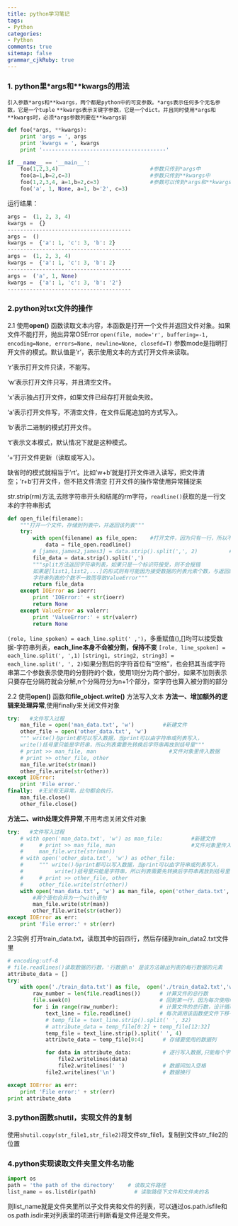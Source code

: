 ```yaml
---
title: python学习笔记
tags: 
- Python
categories:
- Python
comments: true
sitemap: false
grammar_cjkRuby: true
---
```



###  1. python里*args和**kwargs的用法
`引入参数*args和**kwargs，两个都是python中的可变参数。*args表示任何多个无名参数，它是一个tuple`
`**kwargs表示关键字参数，它是一个dict。并且同时使用*args和**kwargs时，必须*args参数列要在**kwargs前`
```python
def foo(*args, **kwargs):
    print 'args = ', args
    print 'kwargs = ', kwargs
    print '---------------------------------------'

if __name__ == '__main__':
    foo(1,2,3,4)                             #参数只传到*args中
    foo(a=1,b=2,c=3)                         #参数只传到**kwargs中
    foo(1,2,3,4, a=1,b=2,c=3)                #参数可以传到*args和**kwargs中
    foo('a', 1, None, a=1, b='2', c=3)
```
运行结果：
```python
args =  (1, 2, 3, 4)
kwargs =  {}
---------------------------------------
args =  ()
kwargs =  {'a': 1, 'c': 3, 'b': 2}
---------------------------------------
args =  (1, 2, 3, 4)
kwargs =  {'a': 1, 'c': 3, 'b': 2}
---------------------------------------
args =  ('a', 1, None)
kwargs =  {'a': 1, 'c': 3, 'b': '2'}
---------------------------------------
```
###  2.python对txt文件的操作
2.1 使用**open()** 函数读取文本内容，本函数是打开一个文件并返回文件对象。如果文件不能打开，抛出异常OSError
`open(file, mode='r', buffering=-1, encoding=None, errors=None, newline=None, closefd=T)`
参数mode是指明打开文件的模式。默认值是’r’，表示使用文本的方式打开文件来读取。

‘r’表示打开文件只读，不能写。

‘w’表示打开文件只写，并且清空文件。

‘x’表示独占打开文件，如果文件已经存打开就会失败。

‘a’表示打开文件写，不清空文件，在文件后尾追加的方式写入。

‘b’表示二进制的模式打开文件。

‘t’表示文本模式，默认情况下就是这种模式。

‘+’打开文件更新（读取或写入）。

缺省时的模式就相当于’rt’。比如’w+b’就是打开文件进入读写，把文件清空；’r+b’打开文件，但不把文件清空
打开文件的操作常使用异常捕捉来

str.strip(rm)方法,去除字符串开头和结尾的rm字符，`readline()`获取的是一行文本的字符串形式
```python
def open_file(filename):
    """打开一个文件，存储到列表中，并返回该列表"""
    try:
        with open(filename) as file_open:    #打开文件，因为只有一行，所以不用使用循环
            data = file_open.readline()
        # [james,james2,james3] = data.strip().split(',', 2)          #方法串链，从左向右作用
        file_data = data.strip().split(',')
        """split方法返回字符串列表，如果只是一个标识符接受，则不会报错
        如果是[list1,list2,...]的形式则有可能因为接受数据的列表元素个数，与返回的
        字符串列表的个数不一致而导致ValueError"""
        return file_data
    except IOError as ioerr:
        print 'IOError:' + str(ioerr)
        return None
    except ValueError as valerr:
        print 'ValueError:' + str(valerr)
        return None
```
 `(role, line_spoken) = each_line.split(' ,')`，多重赋值(),[]均可以接受数据-字符串列表，**each_line本身不会被分割，保持不变**
`[role, line_spoken] = each_line.split(', ',1)`
`[string1, string2, string3] = each_line.split(', ', 2)`如果分割后的字符首位有“空格”，也会把其当成字符串第二个参数表示使用的分割符的个数，使用1则分为两个部分，如果不加则表示只要存在分隔符就会分解,n个分隔符分为n+1个部分，空字符也算入被分割的部分

2.2 使用**open()** 函数和**file_object.write()** 方法写入文本
**方法一、增加额外的逻辑来处理异常**,使用finally来关闭文件对象
```python
try:   #文件写入过程
    man_file = open('man_data.txt', 'w')         #新建文件
    other_file = open('other_data.txt', 'w')
    """ write()与print都可以写入数据，当print可以由字符串或列表写入，
    write()括号里只能是字符串，所以列表需要先转换后字符串再放到括号里"""
    # print >> man_file, man                       #文件对象里传入数据
    # print >> other_file, other
    man_file.write(str(man))
    other_file.write(str(other))
except IOError:
    print 'File error.'
finally:  #无论有无异常，此句都会执行，
    man_file.close()
    other_file.close()
```
**方法二、with处理文件异常**,不用考虑关闭文件对象
```python
try:   #文件写入过程
    # with open('man_data.txt', 'w') as man_file:         #新建文件
    #     # print >> man_file, man                        #文件对象里传入数据
    #     man_file.write(str(man))
    # with open('other_data.txt', 'w') as other_file:
    #     """ write()与print都可以写入数据，当print可以由字符串或列表写入，
    #          write()括号里只能是字符串，所以列表需要先转换后字符串再放到括号里"""
    #     # print >> other_file, other
    #     other_file.write(str(other))
    with open('man_data.txt', 'w') as man_file, open('other_data.txt', 'w') as other_file:
        #两个语句合并为一个with语句
        man_file.write(str(man))
        other_file.write(str(other))
except IOError as err:
    print 'File error:' + str(err)
```
2.3实例
打开train_data.txt，读取其中的前四行，然后存储到train_data2.txt文件里

```python
# encoding:utf-8
# file.readlines()读取数据的行数，'行数据\n' 是该方法输出列表的每行数据的元素
attribute_data = []
try:
	with open('./train_data.txt') as file,  open('./train_data2.txt','w') as file2:
		raw_number = len(file.readlines())      # 计算文件的总行数
		file.seek(0)                            # 回到第一行，因为每次使用readline，文本都会后退一行
		for i in range(raw_number):	        	# 计算文件的总行数，设计循环逐行读入数据	
			text_line = file.readline()     	# 每次调用该函数使文件下移一行
			# temp_file = text_line.strip().split(' ', 32)              # temp_file存储分割后的数据列表
			# attribute_data = temp_file[0:2] + temp_file[12:32]        # 存储要使用的数据列
			temp_file = text_line.strip().split(' ', 4)             	# temp_file存储分割后的数据列表
			attribute_data = temp_file[0:4]      # 存储要使用的数据列

			for data in attribute_data:          # 逐行写入数据,只能每个字符分别读入，才可以在数据中间插入空格
				file2.writelines(data)
				file2.writelines(' ')            # 数据间加入空格
			file2.writelines('\n')               # 数据换行

except IOError as err:
    print 'File error:' + str(err)
print attribute_data 
````
###  3.python函数shutil，实现文件的复制
使用`shutil.copy(str_file1,str_file2)`将文件str_file1，复制到文件str_file2的位置

### 4.python实现读取文件夹里文件名功能
```python
import os 
path = 'the path of the directory'    # 读取文件路径
list_name = os.listdir(path)            # 读取路径下文件和文件夹的名
```
则list_name就是文件夹里所以子文件夹和文件的列表，可以通过os.path.isfile和os.path.isdir来对列表里的项进行判断看是文件还是文件夹。